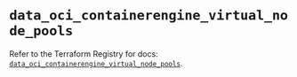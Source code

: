 # `data_oci_containerengine_virtual_node_pools`

Refer to the Terraform Registry for docs: [`data_oci_containerengine_virtual_node_pools`](https://registry.terraform.io/providers/hashicorp/oci/7.19.0/docs/data-sources/containerengine_virtual_node_pools).
